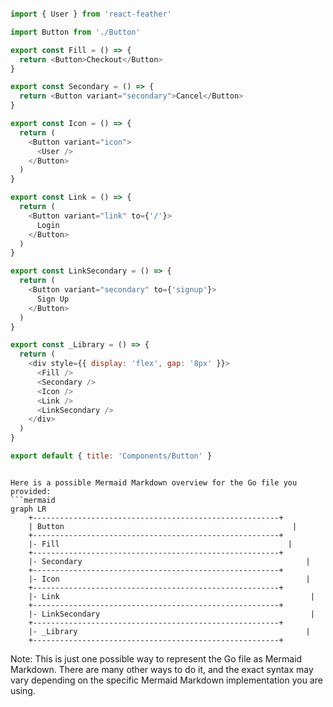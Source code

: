 ```js

import { User } from 'react-feather'

import Button from './Button'

export const Fill = () => {
  return <Button>Checkout</Button>
}

export const Secondary = () => {
  return <Button variant="secondary">Cancel</Button>
}

export const Icon = () => {
  return (
    <Button variant="icon">
      <User />
    </Button>
  )
}

export const Link = () => {
  return (
    <Button variant="link" to={'/'}>
      Login
    </Button>
  )
}

export const LinkSecondary = () => {
  return (
    <Button variant="secondary" to={'signup'}>
      Sign Up
    </Button>
  )
}

export const _Library = () => {
  return (
    <div style={{ display: 'flex', gap: '8px' }}>
      <Fill />
      <Secondary />
      <Icon />
      <Link />
      <LinkSecondary />
    </div>
  )
}

export default { title: 'Components/Button' }


```

```mermaid

Here is a possible Mermaid Markdown overview for the Go file you provided:
```mermaid
graph LR
    +-------------------------------------------------------+
    | Button                                                   |
    +-------------------------------------------------------+
    |- Fill                                                   |
    +-------------------------------------------------------+
    |- Secondary                                                  |
    +-------------------------------------------------------+
    |- Icon                                                       |
    +-------------------------------------------------------+
    |- Link                                                        |
    +-------------------------------------------------------+
    |- LinkSecondary                                               |
    +-------------------------------------------------------+
    |- _Library                                                   |
    +-------------------------------------------------------+
```
Note: This is just one possible way to represent the Go file as Mermaid Markdown. There are many other ways to do it, and the exact syntax may vary depending on the specific Mermaid Markdown implementation you are using.

```
